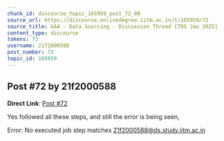 ```yaml
---
chunk_id: discourse_topic_165959_post_72_00
source_url: https://discourse.onlinedegree.iitm.ac.in/t/165959/72
source_title: GA4 - Data Sourcing - Discussion Thread [TDS Jan 2025]
content_type: discourse
tokens: 73
username: 21f2000588
post_number: 72
topic_id: 165959
---
```


## Post #72 by 21f2000588

**Direct Link**: [Post #72](https://discourse.onlinedegree.iitm.ac.in/t/165959/72)

Yes followed all these steps, and still the error is being seen,

Error: No executed job step matches 21f2000588@ds.study.iitm.ac.in
